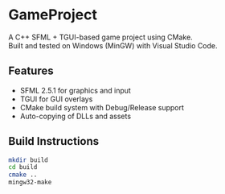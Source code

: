 # GameProject

A C++ SFML + TGUI-based game project using CMake.  
Built and tested on Windows (MinGW) with Visual Studio Code.

## Features

- SFML 2.5.1 for graphics and input
- TGUI for GUI overlays
- CMake build system with Debug/Release support
- Auto-copying of DLLs and assets

## Build Instructions

```bash
mkdir build
cd build
cmake ..
mingw32-make
